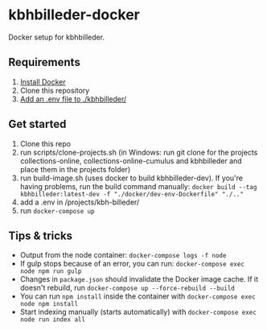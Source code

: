 kbhbilleder-docker
==================

Docker setup for kbhbilleder.

Requirements
------------
1. [Install Docker](https://store.docker.com/search?type=edition&offering=community)
2. Clone this repository
3. [Add an .env file to ./kbhbilleder/](https://github.com/CopenhagenCityArchives/kbh-billeder#create-a-env-file-with-environment-variables)

Get started
-------
1. Clone this repo
2. run scripts/clone-projects.sh (in Windows: run git clone for the projects collections-online, collections-online-cumulus and kbhbilleder and place them in the projects folder)
3. run build-image.sh (uses docker to build kbhbilleder-dev). If you're having problems, run the build command manually: ``docker build --tag kbhbilleder:latest-dev -f "./docker/dev-env-Dockerfile" "./.."``
4. add a .env in /projects/kbh-billeder/
5. run ``docker-compose up``

Tips & tricks
-------------
* Output from the node container: `docker-compose logs -f node`
* If gulp stops because of an error, you can run: `docker-compose exec node npm run gulp`
* Changes in `package.json` should invalidate the Docker image cache.
If it doesn't rebuild, run `docker-compose up --force-rebuild --build`
* You can run `npm install` inside the container with `docker-compose exec node npm install`
* Start indexing manually (starts automatically) with `docker-compose exec node run index all`
